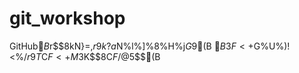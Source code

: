 # git_workshop
GitHub$B$r$$$8$kN}=,$r$9$k$?$a$N%l%]%8%H%j$G$9(B
$B3F<+$G%U%)!<%/$r9T$C$F<+M3$K$$$8$C$F$/$@$5$$(B
